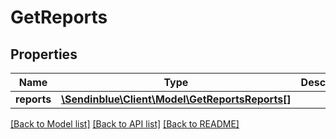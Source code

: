 # GetReports

## Properties
Name | Type | Description | Notes
------------ | ------------- | ------------- | -------------
**reports** | [**\Sendinblue\Client\Model\GetReportsReports[]**](GetReportsReports.md) |  | [optional] 

[[Back to Model list]](../../README.md#documentation-for-models) [[Back to API list]](../../README.md#documentation-for-api-endpoints) [[Back to README]](../../README.md)


